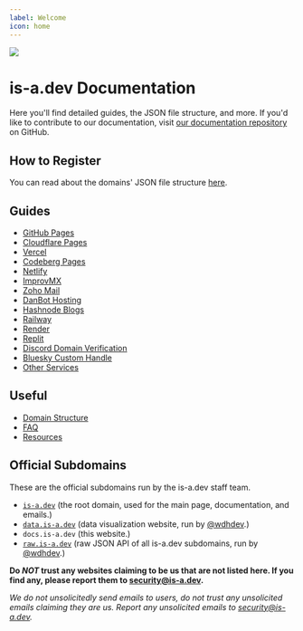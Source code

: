 ```yaml
---
label: Welcome
icon: home
---
```

<!-- Do not provide meta name as it messes with SEO -->
![](media/banner.png)

# is-a.dev Documentation
Here you'll find detailed guides, the JSON file structure, and more. If you'd like to contribute to our documentation, visit [our documentation repository](https://github.com/is-a-dev/docs) on GitHub.

## How to Register
You can read about the domains' JSON file structure [here](useful/domain-structure).

## Guides
- [GitHub Pages](guides/github-pages)
- [Cloudflare Pages](guides/cloudflare-pages)
- [Vercel](guides/vercel)
- [Codeberg Pages](guides/codeberg-pages)
- [Netlify](guides/netlify)
- [ImprovMX](guides/improvmx)
- [Zoho Mail](guides/zoho-mail.md)
- [DanBot Hosting](guides/dbh)
- [Hashnode Blogs](guides/hashnode)
- [Railway](guides/railway)
- [Render](guides/render)
- [Replit](guides/replit)
- [Discord Domain Verification](guides/discord-verification)
- [Bluesky Custom Handle](guides/bsky-handle)
- [Other Services](guides/other)

## Useful
 - [Domain Structure](useful/domain-structure)
 - [FAQ](useful/faq)
 - [Resources](useful/resources)

## Official Subdomains
These are the official subdomains run by the is-a.dev staff team.

- [`is-a.dev`](https://is-a.dev) (the root domain, used for the main page, documentation, and emails.)
- [`data.is-a.dev`](https://data.is-a.dev) (data visualization website, run by [@wdhdev](https://github.com/wdhdev).)
- `docs.is-a.dev` (this website.)
- [`raw.is-a.dev`](https://raw.is-a.dev) (raw JSON API of all is-a.dev subdomains, run by [@wdhdev](https://github.com/wdhdev).)

**Do *NOT* trust any websites claiming to be us that are not listed here. If you find any, please report them to [security@is-a.dev](mailto:security@is-a.dev).**

*We do not unsolicitedly send emails to users, do not trust any unsolicited emails claiming they are us. Report any unsolicited emails to [security@is-a.dev](mailto:security@is-a.dev).*
